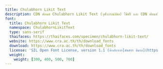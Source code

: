 ```yaml
---
title: Chulabhorn Likit Text
description: CDN ฟอนต์ Chulabhorn Likit Text (จุฬาภรณ์ลิขิต) ใช้ฟรี และ CDN ฟอนต์ไทยอื่นๆ
font:
  title: Chulabhorn Likit Text
  namespace: ChulabhornLikitText
  type: sans-serif
  thaifaces: https://thaifaces.com/specimen/chulabhorn-likit-text/
  website: https://www.cra.ac.th/th/download_fonts
  download: https://www.cra.ac.th/th/download_fonts
  license: 'SIL Open Font License, version 1.1 (อ้างอิงจาก[คัดสรร ดีมาก](https://www.cadsondemak.com/medias/read/cra-point-of-view))'
  weight:
    weight: [300, 400, 500, 700]
---
```


<div></div>
